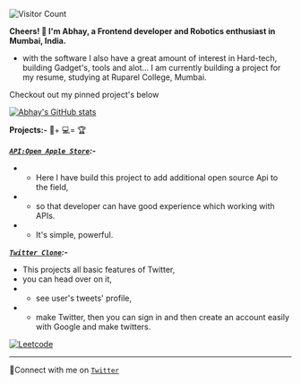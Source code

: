 
![Visitor Count](https://profile-counter.glitch.me/theabhayprajapati/count.svg)


**Cheers! 👋 I'm Abhay, a Frontend developer and Robotics enthusiast in Mumbai, India.**
- with the software I also have a great amount of interest in Hard-tech, building Gadget's, tools and alot...
I am currently building a project for my resume, studying at Ruparel College, Mumbai.

Checkout out my pinned project's below

[![Abhay's GitHub stats](https://github-readme-stats.vercel.app/api?username=theabhayprajapati)](https://github.com/anuraghazra/github-readme-stats&show_icons=true)





**Projects:-** 🧠+ 💻= 🏆



***[`API:Open Apple Store`](https://oas.vercel.app/):-***
- - Here I have build this project to add additional open source Api to the field,
- - so that developer can have good experience which working with APIs.
- - It's simple, powerful.


***[`Twitter Clone`](https://cloneoftwitter.vercel.app/):-***
- This projects all basic features of Twitter,
- you can head over on it,
- - see user's tweets' profile, 
- - make Twitter, then you can sign in and then create an account easily with Google and make twitters.

 [![Leetcode](https://img.shields.io/badge/Leetcode-8,14,050-orange)](https://leetcode.com/abhayprajapati/)
 
******

🤝Connect with me on [`Twitter`](https://www.twitter.com/AbhayPrajapati_) 

